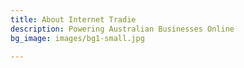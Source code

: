 ```yaml
---
title: About Internet Tradie
description: Powering Australian Businesses Online
bg_image: images/bg1-small.jpg

---
```

